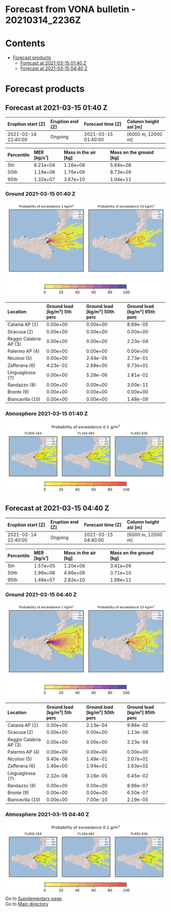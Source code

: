 
Forecast from VONA bulletin - 20210314_2236Z
============================================

Contents
========

* [Forecast products](#forecast-products)
	* [Forecast at 2021-03-15 01:40 Z](#forecast-at-2021-03-15-0140-z)
	* [Forecast at 2021-03-15 04:40 Z](#forecast-at-2021-03-15-0440-z)

# Forecast products

## Forecast at 2021-03-15 01:40 Z
  

|Eruption start [Z]|Eruption end [Z]|Forecast time [Z]|Column height asl [m]|
| :--- | :--- | :--- | :--- |
|2021-03-14 22:40:00|Ongoing|2021-03-15 01:40:00|[6000 m, 12000 m]|
  
  

|Percentile|MER [kg/s¹]|Mass in the air [kg]|Mass on the ground [kg]|
| :--- | :--- | :--- | :--- |
|5th|6.21e+04|1.16e+08|5.64e+08|
|50th|1.18e+06|1.76e+09|8.73e+09|
|95th|1.32e+07|3.67e+10|1.04e+11|
  

### Ground 2021-03-15 01:40 Z
  
![](./figures/probability_grd_2021_03_15_0140_scenario_1.png)  
  
  
  
  
  
  
  
  
  

|Location|Ground load [kg/m²] 5th perc|Ground load [kg/m²] 50th perc|Ground load [kg/m²] 95th perc|
| :--- | :--- | :--- | :--- |
|Catania AP (1)|0.00e+00|0.00e+00|8.69e-05|
|Siracusa (2)|0.00e+00|0.00e+00|0.00e+00|
|Reggio Calabria AP (3)|0.00e+00|0.00e+00|2.23e-04|
|Palermo AP (4)|0.00e+00|0.00e+00|0.00e+00|
|Nicolosi (5)|0.00e+00|2.44e-05|2.73e-01|
|Zafferana (6)|4.23e-02|2.88e+00|9.73e+01|
|Linguaglossa (7)|0.00e+00|5.28e-06|1.81e-02|
|Randazzo (8)|0.00e+00|0.00e+00|3.00e-11|
|Bronte (9)|0.00e+00|0.00e+00|0.00e+00|
|Biancavilla (10)|0.00e+00|0.00e+00|1.48e-09|
  

### Atmosphere 2021-03-15 01:40 Z
  
![](./figures/probability_air_2021_03_15_0140_scenario_1_conclev_1.png)
## Forecast at 2021-03-15 04:40 Z
  

|Eruption start [Z]|Eruption end [Z]|Forecast time [Z]|Column height asl [m]|
| :--- | :--- | :--- | :--- |
|2021-03-14 22:40:00|Ongoing|2021-03-15 04:40:00|[6000 m, 12000 m]|
  
  

|Percentile|MER [kg/s¹]|Mass in the air [kg]|Mass on the ground [kg]|
| :--- | :--- | :--- | :--- |
|5th|1.57e+05|1.20e+08|3.41e+09|
|50th|1.96e+06|4.66e+09|3.71e+10|
|95th|1.46e+07|2.82e+10|1.98e+11|
  

### Ground 2021-03-15 04:40 Z
  
![](./figures/probability_grd_2021_03_15_0440_scenario_1.png)  
  
  
  
  
  
  
  
  
  

|Location|Ground load [kg/m²] 5th perc|Ground load [kg/m²] 50th perc|Ground load [kg/m²] 95th perc|
| :--- | :--- | :--- | :--- |
|Catania AP (1)|0.00e+00|2.13e-04|9.86e-02|
|Siracusa (2)|0.00e+00|0.00e+00|1.13e-06|
|Reggio Calabria AP (3)|0.00e+00|0.00e+00|2.23e-04|
|Palermo AP (4)|0.00e+00|0.00e+00|0.00e+00|
|Nicolosi (5)|9.40e-06|1.49e-01|2.07e+01|
|Zafferana (6)|1.46e+00|1.94e+01|1.63e+02|
|Linguaglossa (7)|2.32e-08|3.16e-05|6.45e-02|
|Randazzo (8)|0.00e+00|0.00e+00|8.96e-07|
|Bronte (9)|0.00e+00|0.00e+00|6.50e-07|
|Biancavilla (10)|0.00e+00|7.00e-10|2.19e-05|
  

### Atmosphere 2021-03-15 04:40 Z
  
![](./figures/probability_air_2021_03_15_0440_scenario_1_conclev_1.png)  
Go to [Supplementary page](Supplementary_page.md)  
Go to [Main directory](https://github.com/federicapardini/Real_time_ash_forecast)